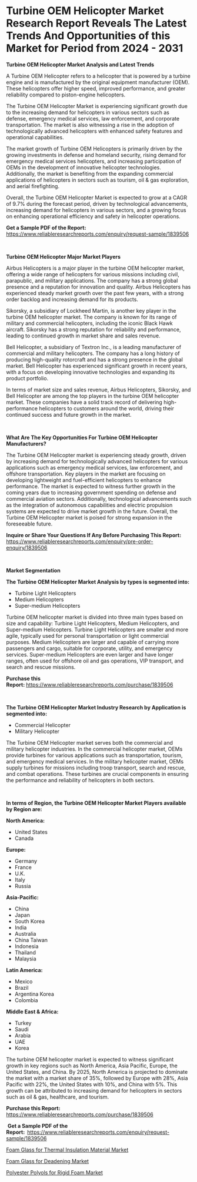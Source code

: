 <p><h1>Turbine OEM Helicopter Market Research Report Reveals The Latest Trends And Opportunities of this Market for Period from 2024 - 2031</h1></p><p><strong>Turbine OEM Helicopter Market Analysis and Latest Trends</strong></p>
<p><p>A Turbine OEM Helicopter refers to a helicopter that is powered by a turbine engine and is manufactured by the original equipment manufacturer (OEM). These helicopters offer higher speed, improved performance, and greater reliability compared to piston-engine helicopters.</p><p>The Turbine OEM Helicopter Market is experiencing significant growth due to the increasing demand for helicopters in various sectors such as defense, emergency medical services, law enforcement, and corporate transportation. The market is also witnessing a rise in the adoption of technologically advanced helicopters with enhanced safety features and operational capabilities.</p><p>The market growth of Turbine OEM Helicopters is primarily driven by the growing investments in defense and homeland security, rising demand for emergency medical services helicopters, and increasing participation of OEMs in the development of innovative helicopter technologies. Additionally, the market is benefiting from the expanding commercial applications of helicopters in sectors such as tourism, oil & gas exploration, and aerial firefighting.</p><p>Overall, the Turbine OEM Helicopter Market is expected to grow at a CAGR of 9.7% during the forecast period, driven by technological advancements, increasing demand for helicopters in various sectors, and a growing focus on enhancing operational efficiency and safety in helicopter operations.</p></p>
<p><strong>Get a Sample PDF of the Report:&nbsp;</strong> <a href="https://www.reliableresearchreports.com/enquiry/request-sample/1839506">https://www.reliableresearchreports.com/enquiry/request-sample/1839506</a></p>
<p>&nbsp;</p>
<p><strong>Turbine OEM Helicopter Major Market Players</strong></p>
<p><p>Airbus Helicopters is a major player in the turbine OEM helicopter market, offering a wide range of helicopters for various missions including civil, parapublic, and military applications. The company has a strong global presence and a reputation for innovation and quality. Airbus Helicopters has experienced steady market growth over the past few years, with a strong order backlog and increasing demand for its products.</p><p>Sikorsky, a subsidiary of Lockheed Martin, is another key player in the turbine OEM helicopter market. The company is known for its range of military and commercial helicopters, including the iconic Black Hawk aircraft. Sikorsky has a strong reputation for reliability and performance, leading to continued growth in market share and sales revenue.</p><p>Bell Helicopter, a subsidiary of Textron Inc., is a leading manufacturer of commercial and military helicopters. The company has a long history of producing high-quality rotorcraft and has a strong presence in the global market. Bell Helicopter has experienced significant growth in recent years, with a focus on developing innovative technologies and expanding its product portfolio.</p><p>In terms of market size and sales revenue, Airbus Helicopters, Sikorsky, and Bell Helicopter are among the top players in the turbine OEM helicopter market. These companies have a solid track record of delivering high-performance helicopters to customers around the world, driving their continued success and future growth in the market.</p></p>
<p>&nbsp;</p>
<p><strong>What Are The Key Opportunities For Turbine OEM Helicopter Manufacturers?</strong></p>
<p><p>The Turbine OEM Helicopter market is experiencing steady growth, driven by increasing demand for technologically advanced helicopters for various applications such as emergency medical services, law enforcement, and offshore transportation. Key players in the market are focusing on developing lightweight and fuel-efficient helicopters to enhance performance. The market is expected to witness further growth in the coming years due to increasing government spending on defense and commercial aviation sectors. Additionally, technological advancements such as the integration of autonomous capabilities and electric propulsion systems are expected to drive market growth in the future. Overall, the Turbine OEM Helicopter market is poised for strong expansion in the foreseeable future.</p></p>
<p><strong>Inquire or Share Your Questions If Any Before Purchasing This Report:</strong> <a href="https://www.reliableresearchreports.com/enquiry/pre-order-enquiry/1839506">https://www.reliableresearchreports.com/enquiry/pre-order-enquiry/1839506</a></p>
<p>&nbsp;</p>
<p><strong>Market Segmentation</strong></p>
<p><strong>The Turbine OEM Helicopter Market Analysis by types is segmented into:</strong></p>
<p><ul><li>Turbine Light Helicopters</li><li>Medium Helicopters</li><li>Super-medium Helicopters</li></ul></p>
<p><p>Turbine OEM helicopter market is divided into three main types based on size and capability: Turbine Light Helicopters, Medium Helicopters, and Super-medium Helicopters. Turbine Light Helicopters are smaller and more agile, typically used for personal transportation or light commercial purposes. Medium Helicopters are larger and capable of carrying more passengers and cargo, suitable for corporate, utility, and emergency services. Super-medium Helicopters are even larger and have longer ranges, often used for offshore oil and gas operations, VIP transport, and search and rescue missions.</p></p>
<p><strong>Purchase this Report:&nbsp;</strong><a href="https://www.reliableresearchreports.com/purchase/1839506">https://www.reliableresearchreports.com/purchase/1839506</a></p>
<p>&nbsp;</p>
<p><strong>The Turbine OEM Helicopter Market Industry Research by Application is segmented into:</strong></p>
<p><ul><li>Commercial Helicopter</li><li>Military Helicopter</li></ul></p>
<p><p>The Turbine OEM Helicopter market serves both the commercial and military helicopter industries. In the commercial helicopter market, OEMs provide turbines for various applications such as transportation, tourism, and emergency medical services. In the military helicopter market, OEMs supply turbines for missions including troop transport, search and rescue, and combat operations. These turbines are crucial components in ensuring the performance and reliability of helicopters in both sectors.</p></p>
<p>&nbsp;</p>
<p><strong>In terms of Region, the Turbine OEM Helicopter Market Players available by Region are:</strong></p>
<p>
    <p> <strong> North America: </strong>
        <ul>
            <li>United States</li>
            <li>Canada</li>
        </ul>
        </p> 
    <p> <strong> Europe: </strong>
        <ul>
            <li>Germany</li>
            <li>France</li>
            <li>U.K.</li>
            <li>Italy</li>
            <li>Russia</li>
        </ul>
        </p> 
    <p> <strong> Asia-Pacific: </strong>
        <ul>
            <li>China</li>
            <li>Japan</li>
            <li>South Korea</li>
            <li>India</li>
            <li>Australia</li>
            <li>China Taiwan</li>
            <li>Indonesia</li>
            <li>Thailand</li>
            <li>Malaysia</li>
        </ul>
        </p> 
    <p> <strong> Latin America: </strong>
        <ul>
            <li>Mexico</li>
            <li>Brazil</li>
            <li>Argentina Korea</li>
            <li>Colombia</li>
        </ul>
        </p> 
    <p> <strong> Middle East & Africa: </strong>
        <ul>
            <li>Turkey</li>
            <li>Saudi</li>
            <li>Arabia</li>
            <li>UAE</li>
            <li>Korea</li>
        </ul>
    </p>
    </p>
<p><p>The turbine OEM helicopter market is expected to witness significant growth in key regions such as North America, Asia Pacific, Europe, the United States, and China. By 2025, North America is projected to dominate the market with a market share of 35%, followed by Europe with 28%, Asia Pacific with 22%, the United States with 10%, and China with 5%. This growth can be attributed to increasing demand for helicopters in sectors such as oil & gas, healthcare, and tourism.</p></p>
<p><strong>Purchase this Report: </strong><a href="https://www.reliableresearchreports.com/purchase/1839506">https://www.reliableresearchreports.com/purchase/1839506</a></p>
<p>&nbsp;<strong>Get a Sample PDF of the Report:&nbsp;&nbsp;</strong><a href="https://www.reliableresearchreports.com/enquiry/request-sample/1839506">https://www.reliableresearchreports.com/enquiry/request-sample/1839506</a></p>
<p><strong></strong></p>
<p><p><a href="https://view.publitas.com/reportprime-1/foam-glass-for-thermal-insulation-material-market-provides-a-comprehensive-analysis-including-a-macro-overview-of-the-market-as-well-as-micro-details-such-as-market-size-and-competitive-landscape/">Foam Glass for Thermal Insulation Material Market</a></p><p><a href="https://view.publitas.com/reportprime-1/foam-glass-for-deadening-market-dynamics-2023-2030-also-about-its-market-trends-projections-and-opportunities/">Foam Glass for Deadening Market</a></p><p><a href="https://view.publitas.com/reportprime-1/polyester-polyols-for-rigid-foam-market-a-comprehensive-report-of-its-market-share-growth-trends-2023-2030/">Polyester Polyols for Rigid Foam Market</a></p></p>
